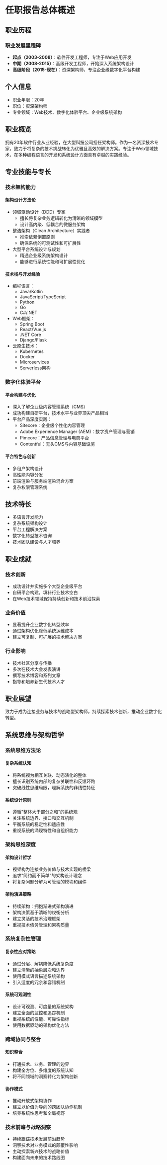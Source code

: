 # 任职报告总体概述

## 职业历程
### 职业发展里程碑
- **起点（2003-2008）**：软件开发工程师，专注于Web应用开发
- **中期（2008-2015）**：高级开发工程师，开始深入系统架构设计
- **高级阶段（2015-现在）**：资深架构师，专注企业级数字化平台构建

## 个人信息
- 职业年限：20年
- 职位：资深架构师
- 专业领域：Web技术、数字化体验平台、企业级系统架构

## 职业概览
拥有20年软件行业从业经验，在大型科技公司担任架构师。作为一名资深技术专家，致力于将复杂的技术挑战转化为优雅且高效的解决方案。专注于Web领域技术，在多种编程语言的开发和系统设计方面具有卓越的实践经验。

## 专业技能与专长
### 技术架构能力
#### 架构设计方法论
- 领域驱动设计（DDD）专家
  - 擅长将复杂业务逻辑转化为清晰的领域模型
  - 设计高内聚、低耦合的微服务架构
- 整洁架构（Clean Architecture）实践者
  - 推崇依赖倒置原则
  - 确保系统的可测试性和可扩展性
- 大型平台系统设计与规划
  - 精通企业级系统架构设计
  - 能够进行系统性能和可扩展性优化

#### 技术栈与开发经验
- 编程语言：
  - Java/Kotlin
  - JavaScript/TypeScript
  - Python
  - Go
  - C#/.NET
- Web框架：
  - Spring Boot
  - React/Vue.js
  - .NET Core
  - Django/Flask
- 云原生技术：
  - Kubernetes
  - Docker
  - Microservices
  - Serverless架构

### 数字化体验平台
#### 平台构建与优化
- 深入了解企业级内容管理系统（CMS）
- 成功构建自研平台，技术水平与业界顶尖产品相当
- 平台产品深度实践：
  - Sitecore：企业级个性化内容管理
  - Adobe Experience Manager (AEM)：数字资产管理与营销
  - Pimcore：产品信息管理与电商平台
  - Contentful：无头CMS与内容基础设施

#### 平台特色与创新
- 多租户架构设计
- 高性能内容分发
- 前端渲染与服务端渲染混合方案
- 复杂权限管理系统

## 技术特长
- 多语言开发能力
- 复杂系统架构设计
- 平台工程解决方案
- 数字化转型技术咨询
- 技术团队建设与人才培养

## 职业成就
### 技术创新
- 成功设计并实施多个大型企业级平台
- 自研平台构建，填补行业技术空白
- 在Web技术领域保持持续创新和技术前沿探索

### 业务价值
- 显著提升企业数字化转型效率
- 通过架构优化降低系统运维成本
- 建立可复制、可扩展的技术解决方案

### 行业影响
- 技术社区分享与传播
- 多次在技术大会发表演讲
- 撰写技术博客和系列文章
- 指导和培养新生代技术人才

## 职业展望
致力于成为连接业务与技术的战略型架构师，持续探索技术创新，推动企业数字化转型。

## 系统思维与架构哲学

### 系统思维方法论
#### 复杂系统认知
- 将系统视为相互关联、动态演化的整体
- 擅长识别系统内部的复杂关联性和反馈环路
- 突破线性思维局限，理解系统的非线性特征

#### 系统设计原则
- 遵循"整体大于部分之和"的系统观
- 关注系统边界、接口和交互机制
- 平衡系统的稳定性和适应性
- 重视系统的涌现特性和自组织能力

### 架构思维深度
#### 架构设计哲学
- 视架构为连接业务价值与技术实现的桥梁
- 追求"简约而不简单"的架构设计理念
- 将复杂问题分解为可管理的模块和组件

#### 架构演进策略
- 持续架构：拥抱渐进式架构演进
- 架构决策基于清晰的权衡分析
- 建立灵活的技术治理框架
- 重视技术债务管理和架构质量

### 系统复杂性管理
#### 复杂性应对策略
- 通过分层、解耦降低系统复杂度
- 建立清晰的抽象层次和边界
- 使用模式语言描述系统架构
- 引入适度的冗余和容错机制

#### 系统可观测性
- 设计可观测、可度量的系统架构
- 建立全面的监控和追踪机制
- 重视系统的性能、可靠性指标
- 使用数据驱动的架构优化方法

### 跨域协同与整合
#### 知识整合
- 打通技术、业务、管理的边界
- 构建全方位、多维度的系统认知
- 将不同领域的洞察转化为架构创新

#### 协作模式
- 推动开放式架构协作
- 建立以价值为导向的跨团队协作机制
- 培养系统性思考和全局视野

### 技术前瞻与战略洞察
- 持续跟踪技术发展前沿趋势
- 洞察技术对业务模式的颠覆性影响
- 主动探索新兴技术的战略价值
- 构建面向未来的技术路线图

